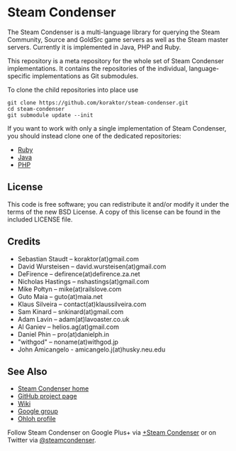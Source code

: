 Steam Condenser
===============

The Steam Condenser is a multi-language library for querying the Steam
Community, Source and GoldSrc game servers as well as the Steam master servers.
Currently it is implemented in Java, PHP and Ruby.

This repository is a meta repository for the whole set of Steam Condenser
implementations. It contains the repositories of the individual, language-specific
implementations as Git submodules.

To clone the child repositories into place use

    git clone https://github.com/koraktor/steam-condenser.git
    cd steam-condenser
    git submodule update --init

If you want to work with only a single implementation of Steam Condenser, you
should instead clone one of the dedicated repositories:

* [Ruby](https://github.com/koraktor/steam-condenser-ruby)
* [Java](https://github.com/koraktor/steam-condenser-java)
* [PHP](https://github.com/koraktor/steam-condenser-php)

## License

This code is free software; you can redistribute it and/or modify it under the
terms of the new BSD License. A copy of this license can be found in the
included LICENSE file.

## Credits

* Sebastian Staudt – koraktor(at)gmail.com
* David Wursteisen – david.wursteisen(at)gmail.com
* DeFirence – defirence(at)defirence.za.net
* Nicholas Hastings – nshastings(at)gmail.com
* Mike Połtyn – mike(at)railslove.com
* Guto Maia – guto(at)maia.net
* Klaus Silveira – contact(at)klaussilveira.com
* Sam Kinard – snkinard(at)gmail.com
* Adam Lavin – adam(at)lavoaster.co.uk
* Al Ganiev – helios.ag(at)gmail.com
* Daniel Phin – pro(at)danielph.in
* "withgod" – noname(at)withgod.jp
* John Amicangelo - amicangelo.j(at)husky.neu.edu

## See Also

* [Steam Condenser home](http://koraktor.de/steam-condenser)
* [GitHub project page](https://github.com/koraktor/steam-condenser)
* [Wiki](https://github.com/koraktor/steam-condenser/wiki)
* [Google group](http://groups.google.com/group/steam-condenser)
* [Ohloh profile](http://www.ohloh.net/projects/steam-condenser)

Follow Steam Condenser on Google Plus+ via
[+Steam Condenser](https://plus.google.com/b/109400543549250623875/109400543549250623875)
or on Twitter via [@steamcondenser](https://twitter.com/steamcondenser).
